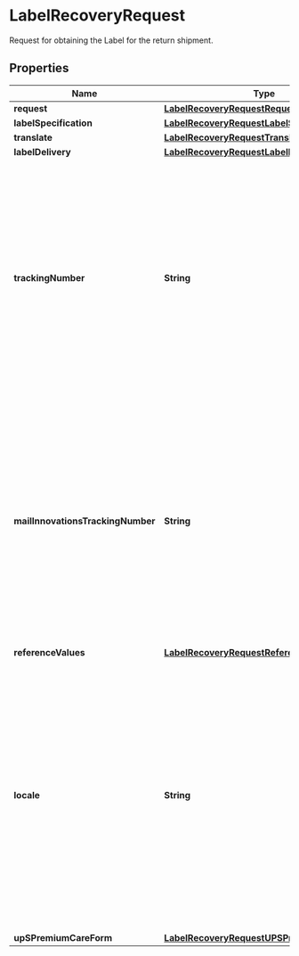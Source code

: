 

# LabelRecoveryRequest

Request for obtaining the Label for the return shipment.

## Properties

| Name | Type | Description | Notes |
|------------ | ------------- | ------------- | -------------|
|**request** | [**LabelRecoveryRequestRequest**](LabelRecoveryRequestRequest.md) |  |  |
|**labelSpecification** | [**LabelRecoveryRequestLabelSpecification**](LabelRecoveryRequestLabelSpecification.md) |  |  [optional] |
|**translate** | [**LabelRecoveryRequestTranslate**](LabelRecoveryRequestTranslate.md) |  |  [optional] |
|**labelDelivery** | [**LabelRecoveryRequestLabelDelivery**](LabelRecoveryRequestLabelDelivery.md) |  |  [optional] |
|**trackingNumber** | **String** | Small Package Tracking Number. Required if Mail Innovations Tracking Number or ReferenceNumber/Value and ShipperNumber is not provided.  If only TrackingNumber is provided, the request will be treated as Small Package Shipment. Label Recovery will return label for Small Package Tracking Number. If both, TrackingNumber and MailInnovationsTrackingNumber are provided, the request will be treated as Dual Mail Innovations Return Shipment. Label Recovery will return two labels one each for - Small Package Tracking Number and Mail Innovations Return Tracking Number. |  [optional] |
|**mailInnovationsTrackingNumber** | **String** | Mail Innovations Tracking Number.  Required if Tracking Number or ReferenceNumber/Value is not populated.  If only MailInnovationsTrackingNumber is provided, the request will be treated as Single Mail Innovations Return Shipment. Label Recovery will return label for Mail Innovations Return Tracking Number. If both, TrackingNumber and MailInnovationsTrackingNumber are provided, the request will be treated as Dual Mail Innovations Return Shipment. Label Recovery will return two labels one each for - Small Package Tracking Number and Mail Innovations Return Tracking Number. |  [optional] |
|**referenceValues** | [**LabelRecoveryRequestReferenceValues**](LabelRecoveryRequestReferenceValues.md) |  |  [optional] |
|**locale** | **String** | Represents 5 character ISO Locale that allows the user to request Reference Number Code on Label, Label instructions, Receipt instructions (if available for given tracking number) and High Value Report (if available for given tracking number) in desired language.  Locale is specified by the combination of language code and country or territory code - 2 character language code and 2 character country code seperated by an underscore (&#39;_&#39;) character. Example - de_DE. Please refer to Appendix for supported values for Locale.  Either Translate container or Locale element can be present in a given request. Both can&#39;t be requested together in same request. |  [optional] |
|**upSPremiumCareForm** | [**LabelRecoveryRequestUPSPremiumCareForm**](LabelRecoveryRequestUPSPremiumCareForm.md) |  |  [optional] |



